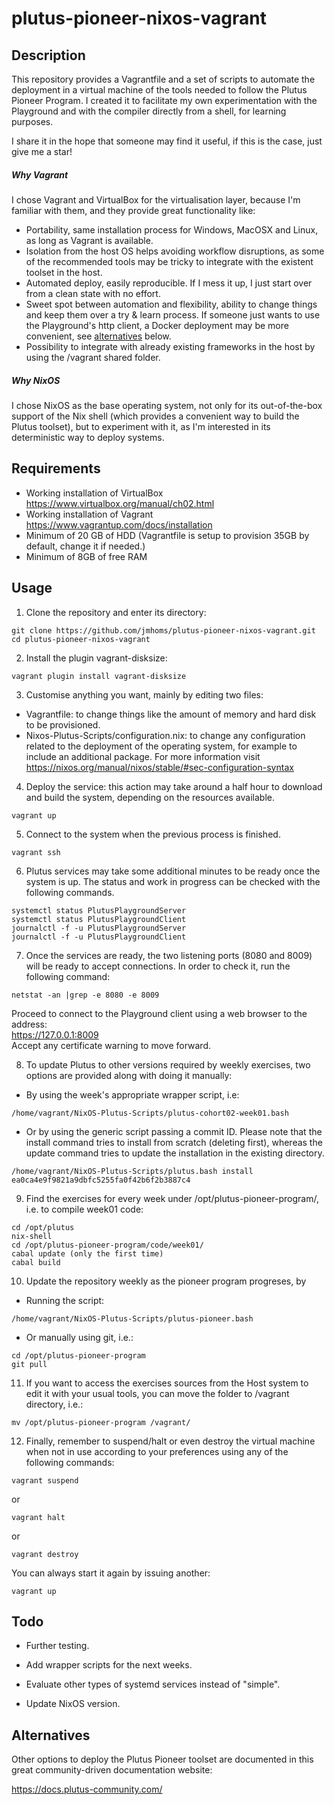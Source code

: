 # plutus-pioneer-nixos-vagrant

## Description
This repository provides a Vagrantfile and a set of scripts to automate the deployment in a virtual machine of the tools needed to follow the Plutus Pioneer Program. I created it to facilitate my own experimentation with the Playground and with the compiler directly from a shell, for learning purposes.

I share it in the hope that someone may find it useful, if this is the case, just give me a star!

##### Why Vagrant
I chose Vagrant and VirtualBox for the virtualisation layer, because I'm familiar with them, and they provide great functionality like:
- Portability, same installation process for Windows, MacOSX and Linux, as long as Vagrant is available.  
- Isolation from the host OS helps avoiding workflow disruptions, as some of the recommended tools may be tricky to integrate with the existent toolset in the host.
- Automated deploy, easily reproducible. If I mess it up, I just start over from a clean state with no effort.
- Sweet spot between automation and flexibility, ability to change things and keep them over a try & learn process. If someone just wants to use the Playground's http client, a Docker deployment may be more convenient, see [alternatives](#Alternatives) below.
- Possibility to integrate with already existing frameworks in the host by using the /vagrant shared folder.

##### Why NixOS
I chose NixOS as the base operating system, not only for its out-of-the-box support of the Nix shell (which provides a convenient way to build the Plutus toolset), but to experiment with it, as I'm interested in its deterministic way to deploy systems.

## Requirements
- Working installation of VirtualBox   
https://www.virtualbox.org/manual/ch02.html
- Working installation of Vagrant  
https://www.vagrantup.com/docs/installation
- Minimum of 20 GB of HDD (Vagrantfile is setup to provision 35GB by default, change it if needed.)
- Minimum of 8GB of free RAM

## Usage

1. Clone the repository and enter its directory:
```
git clone https://github.com/jmhoms/plutus-pioneer-nixos-vagrant.git
cd plutus-pioneer-nixos-vagrant
```

2. Install the plugin vagrant-disksize:
```
vagrant plugin install vagrant-disksize
```

3. Customise anything you want, mainly by editing two files:
- Vagrantfile: to change things like the amount of memory and hard disk to be provisioned.
- Nixos-Plutus-Scripts/configuration.nix: to change any configuration related to the deployment of the operating system, for example to include an additional package. For more information visit https://nixos.org/manual/nixos/stable/#sec-configuration-syntax

4. Deploy the service: this action may take around a half hour to download and build the system, depending on the resources available.
```
vagrant up
```

5. Connect to the system when the previous process is finished.
```
vagrant ssh
```

6. Plutus services may take some additional minutes to be ready once the system is up. The status and work in progress can be checked with the following commands.
```
systemctl status PlutusPlaygroundServer
systemctl status PlutusPlaygroundClient
journalctl -f -u PlutusPlaygroundServer
journalctl -f -u PlutusPlaygroundClient
```

7. Once the services are ready, the two listening ports (8080 and 8009) will be ready to accept connections. In order to check it, run the following command:
```
netstat -an |grep -e 8080 -e 8009
```
Proceed to connect to the Playground client using a web browser to the address:  
https://127.0.0.1:8009  
Accept any certificate warning to move forward.

8. To update Plutus to other versions required by weekly exercises, two options are provided along with doing it manually:
  - By using the week's appropriate wrapper script, i.e:
```
/home/vagrant/NixOS-Plutus-Scripts/plutus-cohort02-week01.bash
```
  - Or by using the generic script passing a commit ID. Please note that the install command tries to install from scratch (deleting first), whereas the update command tries to update the installation in the existing directory.
```
/home/vagrant/NixOS-Plutus-Scripts/plutus.bash install ea0ca4e9f9821a9dbfc5255fa0f42b6f2b3887c4
```
9. Find the exercises for every week under /opt/plutus-pioneer-program/, i.e. to compile week01 code:
```
cd /opt/plutus
nix-shell
cd /opt/plutus-pioneer-program/code/week01/
cabal update (only the first time)
cabal build
```

10. Update the repository weekly as the pioneer program progreses, by
  - Running the script:
```
/home/vagrant/NixOS-Plutus-Scripts/plutus-pioneer.bash
```
  - Or manually using git, i.e.:  
```
cd /opt/plutus-pioneer-program
git pull
```

11. If you want to access the exercises sources from the Host system to edit it with your usual tools, you can move the folder to /vagrant directory, i.e.:
```
mv /opt/plutus-pioneer-program /vagrant/
```

12. Finally, remember to suspend/halt or even destroy the virtual machine when not in use according to your preferences using any of the following commands:
```
vagrant suspend
```
or
```
vagrant halt
```
or
```
vagrant destroy
```
You can always start it again by issuing another:
```
vagrant up
```

## Todo
- Further testing.

- Add wrapper scripts for the next weeks.

- Evaluate other types of systemd services instead of "simple".

- Update NixOS version.

## Alternatives
Other options to deploy the Plutus Pioneer toolset are documented in this great community-driven documentation website:

https://docs.plutus-community.com/
